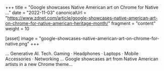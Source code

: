 +++
title = "Google showcases Native American art on Chrome for Native ..."
date = "2022-11-03"
canonicalUrl = "https://www.zdnet.com/article/google-showcases-native-american-art-on-chrome-for-native-american-heritage-month/"
fragment = "content"
weight = 10

[asset]
    image = "google-showcases-native-american-art-on-chrome-for-native.png"
+++

... Generative AI. Tech. Gaming · Headphones · Laptops · Mobile Accessories 
· Networking ... Google showcases art from Native American artists in a new 
Chrome theme...
